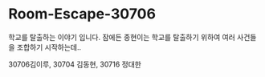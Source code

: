# Room-Escape-30706
학교를 탈출하는 이야기 입니다. 잠에든 종현이는 학교를 탈출하기 위하여 여러 사건들을 조합하기 시작하는데..


30706김이루, 30704 김동현, 30716 정대한
